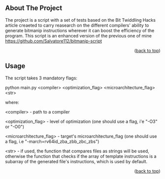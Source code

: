 ## About The Project

The project is a script with a set of tests based on the Bit Twiddling Hacks article creaeted to carry reasearch on the different compilers' ability to generate bitmanip instructions wherever it can boost the efficiency of the program. This script is an enhanced version of the previous one of mine https://github.com/Salvatore112/bitmanip-script

<p align="right">(<a href="#readme-top">back to top</a>)</p>

## Usage

The script takes 3 mandatory flags:

python main.py &lt;compiler> &lt;optimization_flag> &lt;microarchitecture_flag> &lt;str>

where:

&lt;compiler> - path to a compiler

&lt;optimization_flag> - level of optimization (one should use a flag, i'e "-O3" or "-O0")

&lt;microarchitecture_flag> - target's microarchitecture_flag (one should use a flag, i.e "-march=rv64id_zba_zbb_zbc_zbs")

&lt;str> - if used, the function that compares files as strings will be used, otherwise the function that checks if the array of template instructions is 
a subarray of the generated file's instructions, which is used by default.

<p align="right">(<a href="#readme-top">back to top</a>)</p>
